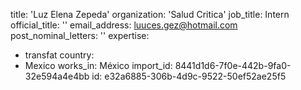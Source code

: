 title: 'Luz Elena Zepeda'
organization: 'Salud Critica'
job_title: Intern
official_title: ''
email_address: luuces.gez@hotmail.com
post_nominal_letters: ''
expertise:
  - transfat
country:
  - Mexico
works_in: México
import_id: 8441d1d6-7f0e-442b-9fa0-32e594a4e4bb
id: e32a6885-306b-4d9c-9522-50ef52ae25f5
